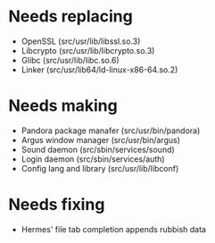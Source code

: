 # Needs replacing
* OpenSSL (src/usr/lib/libssl.so.3)
* Libcrypto (src/usr/lib/libcrypto.so.3)
* Glibc (src/usr/lib/libc.so.6)
* Linker (src/usr/lib64/ld-linux-x86-64.so.2)

# Needs making
* Pandora package manafer (src/usr/bin/pandora)
* Argus window manager (src/usr/bin/argus)
* Sound daemon (src/sbin/services/sound)
* Login daemon (src/sbin/services/auth)
* Config lang and library (src/usr/lib/libconf)

# Needs fixing
* Hermes' file tab completion appends rubbish data
